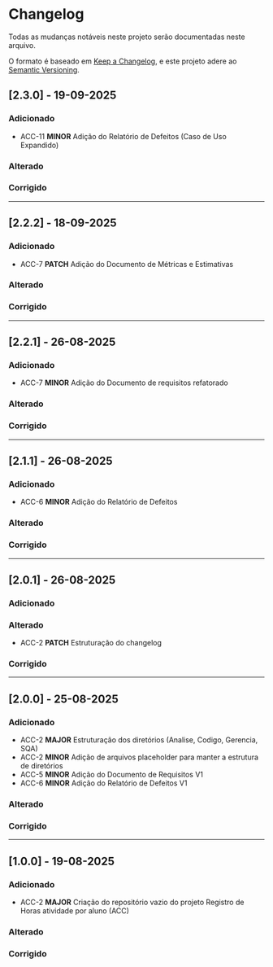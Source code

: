 # Changelog

Todas as mudanças notáveis neste projeto serão documentadas neste arquivo.

O formato é baseado em [Keep a Changelog](https://keepachangelog.com/en/1.0.0/),
e este projeto adere ao [Semantic Versioning](https://semver.org/spec/v2.0.0.html).

## [2.3.0] - 19-09-2025

### Adicionado
- ACC-11 **MINOR** Adição do Relatório de Defeitos (Caso de Uso Expandido)
### Alterado

### Corrigido

---

## [2.2.2] - 18-09-2025

### Adicionado
- ACC-7 **PATCH** Adição do Documento de Métricas e Estimativas

### Alterado

### Corrigido

---

## [2.2.1] - 26-08-2025

### Adicionado
- ACC-7 **MINOR** Adição do Documento de requisitos refatorado

### Alterado

### Corrigido

---

## [2.1.1] - 26-08-2025

### Adicionado
- ACC-6 **MINOR** Adição do Relatório de Defeitos

### Alterado

### Corrigido

---

## [2.0.1] - 26-08-2025

### Adicionado

### Alterado
- ACC-2 **PATCH** Estruturação do changelog

### Corrigido

---

## [2.0.0] - 25-08-2025

### Adicionado
- ACC-2 **MAJOR** Estruturação dos diretórios (Analise, Codigo, Gerencia, SQA)
- ACC-2 **MINOR** Adição de arquivos placeholder para manter a estrutura de diretórios
- ACC-5 **MINOR** Adição do Documento de Requisitos V1
- ACC-6 **MINOR** Adição do Relatório de Defeitos V1

### Alterado

### Corrigido

---

## [1.0.0] - 19-08-2025

### Adicionado
- ACC-2 **MAJOR** Criação do repositório vazio do projeto Registro de Horas atividade por aluno (ACC)

### Alterado

### Corrigido


